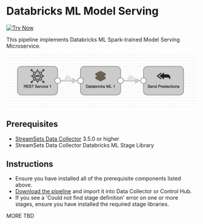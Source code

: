 Databricks ML Model Serving
==============================
[![Try Now](../trynow.png)](http://localhost:18630?pipelineTitle=ServingDatabricksMLModel&importPipelineFromUrl=https://raw.githubusercontent.com/madhukard/streamsets-pipelines-bank/master/datacollector/ml-databricks-ml-model-serving/pipeline.json)

This pipeline implements Databricks ML Spark-trained Model Serving Microservice. 

![Pipeline screenshot](pipeline.png)

Prerequisites
-------------

* [StreamSets Data Collector](https://streamsets.com/opensource/) 3.5.0 or higher
* StreamSets Data Collector Databricks ML Stage Library


Instructions
------------

* Ensure you have installed all of the prerequisite components listed above.
* [Download the pipeline](pipeline.json) and import it into Data Collector or Control Hub.
* If you see a 'Could not find stage definition' error on one or more stages, ensure you have installed the required stage libraries.
  
MORE TBD
